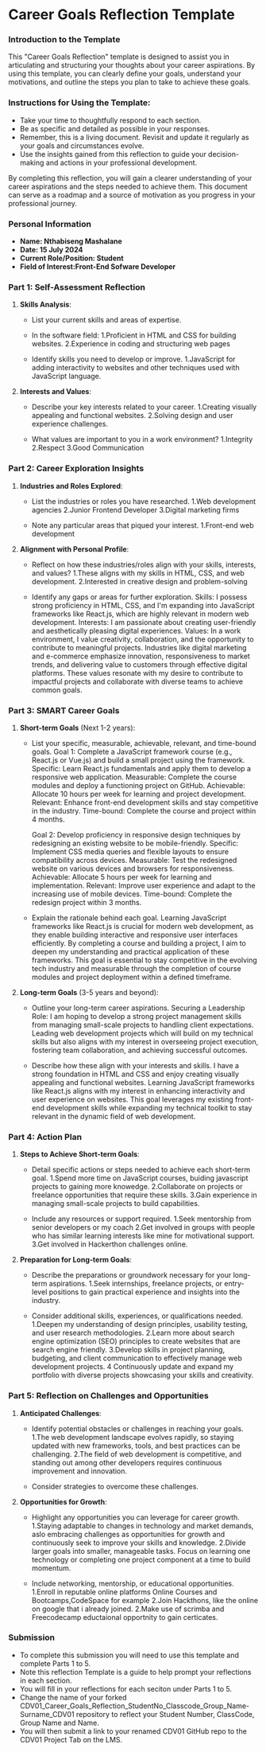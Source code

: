 
# Career Goals Reflection Template

### Introduction to the Template

This "Career Goals Reflection" template is designed to assist you in articulating and structuring your thoughts about your career aspirations. By using this template, you can clearly define your goals, understand your motivations, and outline the steps you plan to take to achieve these goals.

### Instructions for Using the Template:

- Take your time to thoughtfully respond to each section.
- Be as specific and detailed as possible in your responses.
- Remember, this is a living document. Revisit and update it regularly as your goals and circumstances evolve.
- Use the insights gained from this reflection to guide your decision-making and actions in your professional development.

By completing this reflection, you will gain a clearer understanding of your career aspirations and the steps needed to achieve them. This document can serve as a roadmap and a source of motivation as you progress in your professional journey.

### Personal Information

- **Name: Nthabiseng Mashalane**
- **Date: 15 July 2024**
- **Current Role/Position: Student**
- **Field of Interest:Front-End Sofware Developer**

### Part 1: Self-Assessment Reflection

1. **Skills Analysis**:
    
    - List your current skills and areas of expertise.
    - In the software field:
        1.Proficient in HTML and CSS for building websites.
        2.Experience in coding and structuring web pages

    - Identify skills you need to develop or improve.
        1.JavaScript for adding interactivity to websites and other techniques used with JavaScript language.

2. **Interests and Values**:
    
    - Describe your key interests related to your career.
        1.Creating visually appealing and functional websites.
        2.Solving design and user experience challenges.

    - What values are important to you in a work environment?
        1.Integrity
        2.Respect
        3.Good Communication

### Part 2: Career Exploration Insights

1. **Industries and Roles Explored**:
    
    - List the industries or roles you have researched.
        1.Web development agencies
        2.Junior Frontend Developer
        3.Digital marketing firms

    - Note any particular areas that piqued your interest.
        1.Front-end web development

2. **Alignment with Personal Profile**:
    
    - Reflect on how these industries/roles align with your skills, interests, and values?
        1.These aligns with my skills in HTML, CSS, and web development.
        2.Interested in creative design and problem-solving

    - Identify any gaps or areas for further exploration.
        Skills: I possess strong proficiency in HTML, CSS, and I'm expanding into JavaScript frameworks like React.js, which are highly relevant in modern web development. 
        Interests: I am passionate about creating user-friendly and aesthetically pleasing digital experiences.
        Values: In a work environment, I value creativity, collaboration, and the opportunity to contribute to meaningful projects. Industries like digital marketing and e-commerce emphasize innovation, responsiveness to market trends, and delivering value to customers through effective digital platforms. These values resonate with my desire to contribute to impactful projects and collaborate with diverse teams to achieve common goals.

### Part 3: SMART Career Goals

1. **Short-term Goals** (Next 1-2 years):
    
    - List your specific, measurable, achievable, relevant, and time-bound goals.
        Goal 1: 
        Complete a JavaScript framework course (e.g., React.js or Vue.js) and build a small project using the framework.
        Specific: Learn React.js fundamentals and apply them to develop a responsive web application.
        Measurable: Complete the course modules and deploy a functioning project on GitHub.
        Achievable: Allocate 10 hours per week for learning and project development.
        Relevant: Enhance front-end development skills and stay competitive in the industry.
        Time-bound: Complete the course and project within 4 months.

        Goal 2: 
        Develop proficiency in responsive design techniques by redesigning an existing website to be mobile-friendly.
        Specific: Implement CSS media queries and flexible layouts to ensure compatibility across devices.
        Measurable: Test the redesigned website on various devices and browsers for responsiveness.
        Achievable: Allocate 5 hours per week for learning and implementation.
        Relevant: Improve user experience and adapt to the increasing use of mobile devices.
        Time-bound: Complete the redesign project within 3 months.

    - Explain the rationale behind each goal.
        Learning JavaScript frameworks like React.js is crucial for modern web development, as they enable building interactive and responsive user interfaces efficiently. By completing a course and building a project, I aim to deepen my understanding and practical application of these frameworks. This goal is essential to stay competitive in the evolving tech industry and measurable through the completion of course modules and project deployment within a defined timeframe.

2. **Long-term Goals** (3-5 years and beyond):
    
    - Outline your long-term career aspirations.
        Securing a Leadership Role: I am hoping to develop a strong project management skills from managing small-scale projects to handling client expectations. Leading web development projects which will build on my technical skills but also aligns with my interest in overseeing project execution, fostering team collaboration, and achieving successful outcomes. 

    - Describe how these align with your interests and skills.
        I have a strong foundation in HTML and CSS and enjoy creating visually appealing and functional websites. Learning JavaScript frameworks like React.js aligns with my interest in enhancing interactivity and user experience on websites. This goal leverages my existing front-end development skills while expanding my technical toolkit to stay relevant in the dynamic field of web development.

### Part 4: Action Plan

1. **Steps to Achieve Short-term Goals**:
    
    - Detail specific actions or steps needed to achieve each short-term goal.
        1.Spend more time on JavaScript courses, buiding javascript projects to gaining more knowedge.
        2.Collaborate on projects or freelance opportunities that require these skills.
        3.Gain experience in managing small-scale projects to build capabilities.

    - Include any resources or support required.
        1.Seek mentorship from senior developers or my coach
        2.Get involved in groups with people who has similar learning interests like mine for motivational support.
        3.Get involved in Hackerthon challenges online.
    

2. **Preparation for Long-term Goals**:
    
    - Describe the preparations or groundwork necessary for your long-term aspirations.
        1.Seek internships, freelance projects, or entry-level positions to gain practical experience and insights into the industry.

    - Consider additional skills, experiences, or qualifications needed.
        1.Deepen my understanding of design principles, usability testing, and user research methodologies.
        2.Learn more about search engine optimization (SEO) principles to create websites that are search engine friendly.
        3.Develop skills in project planning, budgeting, and client communication to effectively manage web development projects.
        4 Continuously update and expand my portfolio with diverse projects showcasing your skills and creativity.

### Part 5: Reflection on Challenges and Opportunities

1. **Anticipated Challenges**:
    
    - Identify potential obstacles or challenges in reaching your goals.
        1.The web development landscape evolves rapidly, so staying updated with new frameworks, tools, and best practices can be challenging.
        2.The field of web development is competitive, and standing out among other developers requires continuous improvement and innovation.

    - Consider strategies to overcome these challenges.

2. **Opportunities for Growth**:
    
    - Highlight any opportunities you can leverage for career growth.
        1.Staying adaptable to changes in technology and market demands, aslo  embracing challenges as opportunities for growth and continuously seek to improve your skills and knowledge.
        2.Divide larger goals into smaller, manageable tasks. Focus on learning one technology or completing one project component at a time to build momentum.

    - Include networking, mentorship, or educational opportunities.
        1.Enroll in reputable online platforms Online Courses and Bootcamps,CodeSpace for example
        2.Join Hackthons, like the online on google that i already joined.
        2.Make use of scrimba and Freecodecamp eductaional opportnity to gain certicates.

### Submission

- To complete this submission you will need to use this template and complete Parts 1 to 5.
- Note this reflection Template is a guide to help prompt your reflections in each section.
- You will fill in your reflections for each seciton under Parts 1 to 5.
- Change the name of your forked CDV01_Career_Goals_Reflection_StudentNo_Classcode_Group_Name-Surname_CDV01 repository to reflect your Student Number, ClassCode, Group Name and Name.
- You will then submit a link to your renamed CDV01 GitHub repo to the CDV01 Project Tab on the LMS.


